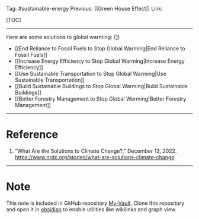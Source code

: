 Tag: #sustainable-energy 
Previous: [[Green House Effect]]
Link: 

[TOC]

---

Here are some solutions to global warming: (<u>1</u>)

- [[End Reliance to Fossil Fuels to Stop Global Warming|End Reliance to Fossil Fuels]]
- [[Increase Energy Efficiency to Stop Global Warming|Increase Energy Efficiency]]
- [[Use Sustainable Transportation to Stop Global Warming|Use Sustainable Transportation]]
- [[Build Sustainable Buildings to Stop Global Warming|Build Sustainable Buildings]]
- [[Better Forestry Management to Stop Global Warming|Better Forestry Management]]

---

# Reference

1. “What Are the Solutions to Climate Change?,” December 13, 2022. https://www.nrdc.org/stories/what-are-solutions-climate-change.

---

# Note

This note is included in GitHub repository [My-Vault](https://github.com/LittleD3092/My-Vault.git). Clone this repository and open it in [obsidian](https://obsidian.md/) to enable utilities like wikilinks and graph view.
